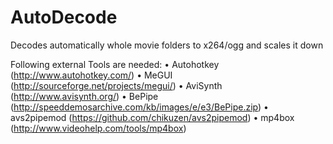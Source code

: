 AutoDecode
==========

Decodes automatically whole movie folders to x264/ogg and scales it down

Following external Tools are needed:
 • Autohotkey (http://www.autohotkey.com/)
 • MeGUI (http://sourceforge.net/projects/megui/)
 • AviSynth (http://www.avisynth.org/)
 • BePipe (http://speeddemosarchive.com/kb/images/e/e3/BePipe.zip)
 • avs2pipemod (https://github.com/chikuzen/avs2pipemod)
 • mp4box (http://www.videohelp.com/tools/mp4box)
